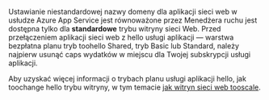 Ustawianie niestandardowej nazwy domeny dla aplikacji sieci web w usłudze Azure App Service jest równoważone przez Menedżera ruchu jest dostępna tylko dla **standardowe** trybu witryny sieci Web. Przed przełączeniem aplikacji sieci web z hello usługi aplikacji — warstwa bezpłatna planu tryb toohello Shared, tryb Basic lub Standard, należy najpierw usunąć caps wydatków w miejscu dla Twojej subskrypcji usługi aplikacji. 

Aby uzyskać więcej informacji o trybach planu usługi aplikacji hello, jak toochange hello trybu witryny, w tym temacie [jak witryn sieci web tooscale](../articles/app-service-web/web-sites-scale.md).

